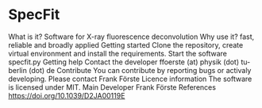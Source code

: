 # SpecFit
What is it?
Software for X-ray fluorescence deconvolution
Why use it?
fast, reliable and broadly applied
Getting started
Clone the repository, create virtual environment and install the requirements. Start the software specfit.py
Getting help
Contact the developer ffoerste (at) physik (dot) tu-berlin (dot) de
Contribute
You can contribute by reporting bugs or activaly developing. Please contact Frank Förste
Licence information
The software is licensed under MIT.
Main Developer
Frank Förste
References
https://doi.org/10.1039/D2JA00119E 